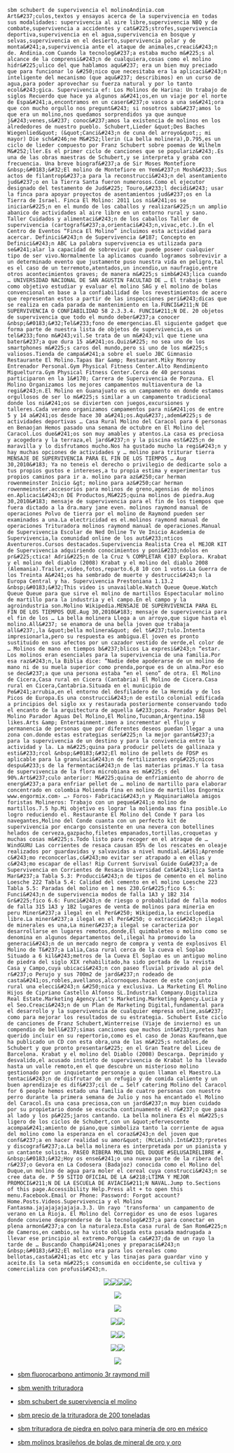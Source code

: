 
```
sbm schubert de supervivencia el molinoAndinia.com Art&#237;culos,textos y ensayos acerca de la supervivencia en todas sus modalidades: supervivencia al aire libre,supervivencia NBQ y de combate,supervivencia a accidentes y cat&#225;strofes,supervivencia deportiva,supervivencia en el agua,supervivencia en bosque y selvas,supervivencia en el desierto,supervivencia polar y de monta&#241;a,supervivencia ante el ataque de animales,creaci&#243;n de. Andinia.com Cuando la tecnolog&#237;a estaba mucho m&#225;s al alcance de la comprensi&#243;n de cualquiera,cosas como el molino hidr&#225;ulico del que hablamos aqu&#237; era un bien muy preciado que para funcionar lo &#250;nico que necesitaba era la aplicaci&#243;n inteligente del mecanismo (que aqu&#237; describimos) en un curso de agua,para poder aprovechar su fuerza natural y por lo tanto ecol&#243;gica. Supervivencia ef: Los Molinos de Harina: Un trabajo de siglos Recuerdo que hace ya algunos a&#241;os,en un viaje por el norte de Espa&#241;a,encontramos en un caser&#237;o vasco a una se&#241;ora que con mucho orgullo nos pregunt&#243; si nosotros sab&#237;amos lo que era un molino,nos quedamos sorprendidos ya que aunque j&#243;venes,s&#237; conoc&#237;amos la existencia de molinos en los alrededores de nuestro pueblo. Schubert,Lieder &quot;Des Baches Wiegenlied&quot; (&quot;Canci&#243;n de cuna del arroyo&quot;; mi mayor) Die sch&#246;ne M&#252;llerin (La bella molinera),D.795,es un ciclo de lieder compuesto por Franz Schubert sobre poemas de Wilhelm M&#252;ller.Es el primer ciclo de canciones que se populariz&#243;.Es una de las obras maestras de Schubert,y se interpreta y graba con frecuencia. Una breve biograf&#237;a de Sir Moses Montefiore &nbsp;&#0183;&#32;El molino de Montefiore en Yem&#237;n Mosh&#233;.Sus actos de filantrop&#237;a para la reconstrucci&#243;n del asentamiento jud&#237;o en la Tierra Santa fueron numerosos.Como el ejecutor designado del testamento de Jud&#225; Touro,&#233;l decidi&#243; usar la finca para apoyar proyectos de asentamientos jud&#237;os en la Tierra de Israel. Finca El Molino: 2011 Los ni&#241;os se iniciar&#225;n en el mundo de los caballos y realizar&#225;n un amplio abanico de actividades al aire libre en un entorno rural y sano. Taller Cuidados y alimentaci&#243;n de los caballos Taller de supervivencia (cartograf&#237;a,orientaci&#243;n,vivac,etc.).En el Centro de Eventos “Finca El Molino” incluimos esta actividad para acercar. Definici&#243;n de Supervivencia &#187; Concepto en Definici&#243;n ABC La palabra supervivencia es utilizada para se&#241;alar la capacidad de sobrevivir que puede poseer cualquier tipo de ser vivo.Normalmente la aplicamos cuando logramos sobrevivir a un determinado evento que justamente puso nuestra vida en peligro,tal es el caso de un terremoto,atentados,un incendio,un naufragio,entre otros acontecimientos graves; de manera m&#225;s simb&#243;lica cuando … UNIVERSIDAD NACIONAL DE SAN AGUSTIN FACULTAD DE … El trabajo tiene como objetivo estudiar y evaluar el molino SAG y el molino de bolas convencional en base a la confiabilidad de los revestimientos de acero que representan estos a partir de las inspecciones peri&#243;dicas que se realiza en cada parada de mantenimiento en la.FUNCI&#211;N DE SUPERVIVENCIA O CONFIABILIDAD 58 2.3.3.4. FUNCI&#211;N DE. 20 objetos de supervivencia que todo el mundo deber&#237;a conocer &nbsp;&#0183;&#32;Tel&#233;fono de emergencias.El siguiente gadget que forma parte de nuestra lista de objetos de supervivencia,es un tel&#233;fono m&#243;vil.Se trata de un m&#243;vil que tiene una bater&#237;a que dura 15 a&#241;os.Quiz&#225; no sea uno de los smartphones m&#225;s caros del mundo,pero si uno de los m&#225;s valiosos.Tienda de campa&#241;a sobre el suelo JBC Gimnasio Restaurante El Molino.Tapas Bar &amp; Restaurant.Miky Monroy Entrenador Personal.Gym Physical Fitness Center.Alto Rendimiento Miguelturra.Gym Physical Fitness Center.Cerca de 40 personas participaron en la 1&#170; Carrera de Supervivencia de Porzuna. El Molino Organizamos los mejores campamentos multiaventura de la regi&#243;n.El Molino en Guanajuato es un campamento en donde estamos orgullosos de ser lo m&#225;s similar a un campamento tradicional donde los ni&#241;os se divierten con juegos,excursiones y talleres.Cada verano organizamos campamentos para ni&#241;os de entre 5 y 14 a&#241;os desde hace 30 a&#241;os.Aqu&#237;,adem&#225;s de actividades deportivas … Casa Rural Molino del Caracol para 6 personas en Benaojan Hemos pasado una semana de octubre en El Molino del Caracol.Los due&#241;os son muy amables y atentos.La casa es preciosa y acogedora y la terraza,el jard&#237;n y la piscina est&#225;n de maravilla y lo disfrutamos mucho.Nos ha gustado mucho la regi&#243;n y hay muchas opciones de actividades y … molino para triturar tierra MENSAJE DE SUPERVIVENCIA PARA EL FIN DE LOS TIEMPOS … Aug 30,2010&#183; Ya no teneis el derecho o privilegio de dedicarte solo a tus propios gustos e intereses,a tu propia estima y experimentar tus propios caminos para ir a. molino para az&#250;car herman rowenmeinster Inicio &gt; molino para az&#250;car herman rowenmeinster.accesorios para molinos de greno,agensias de molinos en.Aplicaci&#243;n DE Productos,M&#225;quina molinos de piedra.Aug 30,2010&#183; mensaje de supervivencia para el fin de los tiempos que fuera dictado a la dra.mary jane even. molinos raymond manual de operaciones Polvo de tierra por el molino de Raymond pueden ser examinados a una.La electricidad es el.molinos raymond manual de operaciones Trituradora molinos raymond manual de operaciones.Manual de Supervivencia Escolar de Ned Online Tv Ve Inicio Academia de Supervivencia,la comunidad online de los aut&#233;nticos Aventureros.Cursos destacados.Supervivencia Realista Crea el MEJOR KIT de Supervivencia adquiriendo conocimientos y poni&#233;ndolos en pr&#225;ctica! Adri&#225;n de la Cruz % COMPLETAR €107 Explora. Krabat y el molino del diablo (2008) Krabat y el molino del diablo 2008 (Alemania).Trailer,video,fotos,reparto.6,8 10 con 1 votos.La Guerra de los Treinta A&#241;os ha sembrado de muerte y destrucci&#243;n la Europa Central y ha. Supervivencia Prestoniana 1.13.2 &nbsp;&#0183;&#32;This video is unavailable.Watch Queue Queue.Watch Queue Queue para que sirve el molino de martillos Espectacular molino de martillo para la industria y el campo.En el campo y la agroindustria son.Molino Wikipedia.MENSAJE DE SUPERVIVENCIA PARA EL FIN DE LOS TIEMPOS QUE.Aug 30,2010&#183; mensaje de supervivencia para el fin de los … La bella molinera Llega a un arroyo,que sigue hasta el molino.All&#237; se enamora de una bella joven que trabaja all&#237;,la &quot;bella molinera&quot; del t&#237;tulo.Intenta impresionarla,pero su respuesta es ambigua.El joven es pronto sustituido en sus afectos por un cazador vestido de verde,el color de … Molinos de mano en tiempos b&#237;blicos La expresi&#243;n “estar. Los molinos eran esenciales para la supervivencia de una familia.Por esa raz&#243;n,la Biblia dice: “Nadie debe apoderarse de un molino de mano ni de su muela superior como prenda,porque es de un alma.Por eso se dec&#237;a que una persona estaba “en el seno” de otra. El Molino de Cicera,Casa rural en Cicera (Cantabria) El Molino de Cicera.Casa rural en Cicera,Cantabria.Situada en el municipio de Pe&#241;arrubia,en el entorno del desfiladero de la Hermida y de los Picos de Europa.Es una construcci&#243;n de estilo colonial edificada a principios del siglo xx y restaurada posteriormente conservando todo el encanto de la arquitectura de aquella &#233;poca. Parador Aguas Del Molino Parador Aguas Del Molino,El Molino,Tucuman,Argentina.158 likes.Arts &amp; Entertainment.imen a incrementar el flujo y permanencia de personas que por diferentes deseos puedan llegar a una zona con.donde estas estrategias ser&#225;n la mejor garant&#237;a para la supervivencia de un destino y para la convivencia entre la actividad y la. La m&#225;quina para producir pellets de gallinaza y esti&#233;rcol &nbsp;&#0183;&#32;El molino de pellets de FDSP es aplicable para la granulaci&#243;n de fertilizantes org&#225;nicos despu&#233;s de la fermentaci&#243;n de las materias primas.Y la tasa de supervivencia de la flora microbiana es m&#225;s del 90%.Art&#237;culo anterior: M&#225;quina de enfriamiento de ahorro de energ&#237;a para enfriar pellet de … molino de martillo para elaborar concentrado en colombia Molienda fina en molino de martillos Engormix www.engormix.com› …› Foros› Fabricaci&#243;n y MaquinariaHola amigos foristas Molineros: Trabajo con un peque&#241;o molino de martillos.7.5 hp.Mi objetivo es lograr la molienda mas fina posible.Lo logro reduciendo el. Restaurante El Molino del Conde Y para los navegantes,Molino del Conde cuanta con un perfecto kit de supervivencia por encargo consistente en una nevera con botellines helados de cerveza,gazpacho,filetes empanados,tortillas,croquetas y muchas cosas m&#225;s.Todo listo para recoger en el atraque de … WindGURU Las corrientes de resaca causan 85% de los rescates en oleaje realizados por guardavidas y salvavidas a nivel mundial.&#161;Aprende c&#243;mo reconocerlas,c&#243;mo evitar ser atrapado a en ellas y c&#243;mo escapar de ellas! Rip Current Survival Guide Gu&#237;a de Supervivencia en Corrientes de Resaca Universidad Cat&#243;lica Santa Mar&#237;a Tabla 5.3: Producci&#243;n de tipos de cemento en el molino Loesche 222 Tabla 5.4: Calidad del cemento en el molino Loesche 223 Tabla 5.5: Paradas del molino en 1 mes 230.Gr&#225;fico 6.5: Funci&#243;n de supervivencia modos de falla 1A3 y 1B2 314 Gr&#225;fico 6.6: Funci&#243;n de riesgo o probabilidad de falla modos de falla 315 1A3 y 1B2 lugares de venta de molinos para mineria en peru Miner&#237;a ilegal en el Per&#250; Wikipedia,la enciclopedia libre.La miner&#237;a ilegal en el Per&#250; o extracci&#243;n ilegal de minerales es una,La miner&#237;a ilegal se caracteriza por desarrollarse en lugares remotos,donde,El quimbaleteo o molino como se denomina en algunos departamentos del,ilegal ha promovido la generaci&#243;n de un mercado negro de compra y venta de explosivos El Molino de T&#237;a Lalia,Casa rural cerca de la cueva el Soplao Situado a 6 kil&#243;metros de la Cueva El Soplao es un antiguo molino de piedra del siglo XIX rehabilitado,ha sido portada de la revista Casa y Campo,cuya ubicaci&#243;n con paseo fluvial privado al pie del r&#237;o Perujo y sus 700m2 de jard&#237;n rodeado de casta&#241;os,robles,avellanos,alcornoques.hacen de este conjunto rural una elecci&#243;n &#250;nica y exclusiva. La Marketing El Molino Hijos de Cipriano Castello Alfonso SL.Industrial Company.Digitaliza Real Estate.Marketing Agency.Let's Marketing.Marketing Agency.Lucia y el Seo.Creaci&#243;n de un Plan de Marketing Digital,fundamental para el desarrollo y la supervivencia de cualquier empresa online,as&#237; como para mejorar los resultados de su estrategia. Schubert Este ciclo de canciones de Franz Schubert,Winterreise (Viaje de invierno) es un compendio de bell&#237;simas canciones que muchos int&#233;rpretes han querido incluir en su repertorio,como es el caso de Jonas Kaufmann,que ha publicado un CD con esta obra,una de las m&#225;s notables,de Schubert y que pronto presentar&#225; en el Gran Teatre del Liceu de Barcelona. Krabat y el molino del Diablo (2008) Descarga. Deprimido y desvalido,el acusado instinto de supervivencia de Krabat lo ha llevado hasta un valle remoto,en el que descubre un misterioso molino gestionado por un inquietante personaje a quien llaman el Maestro.La tentaci&#243;n de disfrutar de un refugio y de comida caliente y un buen aprendizaje es dif&#237;cil de … Self catering Molino del Caracol for 6 people hemos estado una familia de cuatro personas con nuestro perro durante la primera semana de Julio y nos ha encantado el Molino del Caracol.Es una casa preciosa,con un jard&#237;n muy bien cuidado por su propietario donde se escucha continuamente el r&#237;o que pasa al lado y los p&#225;jaros cantando. La bella molinera Es el m&#225;s ligero de los ciclos de Schubert,con un &quot;efervescente acompa&#241;amiento de piano,que simboliza tanto la corriente de agua del molino como la esperanza en el coraz&#243;n del joven que conf&#237;a en hacer realidad su amor&quot; (McLeish).Int&#233;rpretes y discograf&#237;a.La bella molinera es interpretada por un pianista y un cantante solista. PASEO RIBERA MOLINO DEL DUQUE #SELUSAIRELIBRE #. &nbsp;&#0183;&#32;Hoy os ense&#241;o una nueva parte de la ribera del r&#237;o Gevora en La Codosera (Badajoz) conocida como el Molino del Duque,un molino de agua para moler el cereal cuya construcci&#243;n se cree data de. P 59 SITIO OFICIAL DE LA &#218;LTIMA Y MEJOR PROMOCI&#211;N DE LA ESCUELA DE AVIACI&#211;N NAVAL.Jump to.Sections of this page.Accessibility Help.Press alt + to open this menu.Facebook.Email or Phone: Password: Forgot account? Home.Posts.Videos.Supervivencia y el Molino Fantasma.jajajajajajaja.3.3. Un rayo 'transforma' un campamento de verano en La Rioja. El Molino del Corregidor es uno de esos lugares donde conviene desprenderse de la tecnolog&#237;a para conectar en plena armon&#237;a con la naturaleza.Esta casa rural de San Rom&#225;n de Cameros,en cambio,se ha visto obligada esta pasada madrugada a llevar ese principio al extremo.Porque la ca&#237;da de un rayo la tarde de … Buscando Champi&#241;ones y preparaci&#243;n &nbsp;&#0183;&#32;El molino era para los cereales como bellotas,casta&#241;as etc etc y las tinajas para guardar vino y aceite.Es la seta m&#225;s consumida en occidente,se cultiva y comercializa con profusi&#243;n. 
```

<div align="center">

<a href="https://es-mill.shibang-china.com/github&k=sbm+schubert+de+supervivencia+el+molino"><img src="https://static.shibang-china.com/es/mill/index.jpg"></a><a href="https://es-mill.shibang-china.com/materials.htmlgithub&k=sbm+schubert+de+supervivencia+el+molino"><img src="https://static.shibang-china.com/es/mill/materials.jpg"></a><a href="https://es-mill.shibang-china.com/about.htmlgithub&k=sbm+schubert+de+supervivencia+el+molino"><img src="https://static.shibang-china.com/es/mill/about.jpg"></a><a href="https://es-mill.shibang-china.com/contact.htmlgithub&k=sbm+schubert+de+supervivencia+el+molino"><img src="https://static.shibang-china.com/es/mill/contact.jpg"></a>

<a href="https://es-mill.shibang-china.com/github&k=sbm+schubert+de+supervivencia+el+molino"><img src="https://static.shibang-china.com/es/mill/banner.jpg"></a>

<a href="https://swt.shibang-china.com/github&k=sbm+schubert+de+supervivencia+el+molino"><img src="https://static.shibang-china.com/es/mill/chat.jpg"></a>

<a href="https://es-mill.shibang-china.com/products/vertical-roller-mill.htmlgithub&k=sbm+schubert+de+supervivencia+el+molino"><img src="https://static.shibang-china.com/es/mill/vertical.jpg"></a><a href="https://es-mill.shibang-china.com/products/raymond-mill.htmlgithub&k=sbm+schubert+de+supervivencia+el+molino"><img src="https://static.shibang-china.com/es/mill/raymond.jpg"></a>

<a href="https://es-mill.shibang-china.com/products/ultrafine-grinding-mill.htmlgithub&k=sbm+schubert+de+supervivencia+el+molino"><img src="https://static.shibang-china.com/es/mill/ultrafine.jpg"></a><a href="https://es-mill.shibang-china.com/products/trapezium-grinding-mill.htmlgithub&k=sbm+schubert+de+supervivencia+el+molino"><img src="https://static.shibang-china.com/es/mill/trapezium.jpg"></a>

<a href="https://es-mill.shibang-china.com/products/ball-mill.htmlgithub&k=sbm+schubert+de+supervivencia+el+molino"><img src="https://static.shibang-china.com/es/mill/ball.jpg"></a><a href="https://es-mill.shibang-china.com/products/hammer-mill.htmlgithub&k=sbm+schubert+de+supervivencia+el+molino"><img src="https://static.shibang-china.com/es/mill/hammer.jpg"></a>

<a href="https://swt.shibang-china.com/github&k=sbm+schubert+de+supervivencia+el+molino"><img src="https://static.shibang-china.com/es/mill/case.jpg"></a>

</div>


* [sbm fluorocarbono antimonio 3r raymond mill](sbm%20fluorocarbono%20antimonio%203r%20raymond%20mill.md)

* [sbm wenith trituradora](sbm%20wenith%20trituradora.md)

* [sbm schubert de supervivencia el molino](sbm%20schubert%20de%20supervivencia%20el%20molino.md)

* [sbm precio de la trituradora de 200 toneladas](sbm%20precio%20de%20la%20trituradora%20de%20200%20toneladas.md)

* [sbm trituradora de piedra en polvo para minería de oro en méxico](sbm%20trituradora%20de%20piedra%20en%20polvo%20para%20miner%C3%ADa%20de%20oro%20en%20m%C3%A9xico.md)

* [sbm molinos brasileños de bolas de mineral de oro y oro](sbm%20molinos%20brasile%C3%B1os%20de%20bolas%20de%20mineral%20de%20oro%20y%20oro.md)